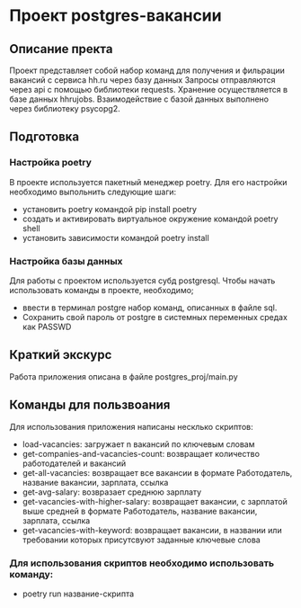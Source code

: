 # Проект postgres-вакансии

## Описание пректа

Проект представляет собой набор команд для получения и фильрации вакансий с сервиса hh.ru через базу данных
Запросы отправляются через api с помощью библиотеки requests.
Хранение осуществляется в базе данных hhrujobs.
Взаимодействие с базой данных выполнено через библиотеку psycopg2.

## Подготовка

### Настройка poetry

В проекте используется пакетный менеджер poetry. Для его настройки необходимо выпольнить следующие шаги:
- установить poetry командой pip install poetry
- создать и активировать виртуальное окружение командой poetry shell
- установить зависимости командой poetry install

### Настройка базы данных
Для работы с проектом используется субд postgresql.
Чтобы начать использовать команды в проекте, необходимо;
- ввести в терминал postgre набор команд, описанных в файле sql.
- Сохранить свой пароль от postgre в системных переменных средах как PASSWD

## Краткий экскурс

Работа приложения описана в файле postgres_proj/main.py

## Команды для пользвоания

Для использования приложения написаны несклько скриптов:
- load-vacancies: загружает n вакансий по ключевым словам
- get-companies-and-vacancies-count: возвращает количество работодателей и вакансий
- get-all-vacancies: возвращает все вакансии в формате Работодатель, название вакансии, зарплата, ссылка
- get-avg-salary: возвразает среднюю зарплату
- get-vacancies-with-higher-salary: возвращает вакансии, с зарплатой выше средней в формате Работодатель, название вакансии, зарплата, ссылка
- get-vacancies-with-keyword: возвращает вакансии, в названии или требовании которых присутсвуют заданные ключевые слова

### Для использования скриптов необходимо использовать команду:

- poetry run название-скрипта


